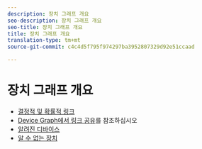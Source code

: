 ```yaml
---
description: 장치 그래프 개요
seo-description: 장치 그래프 개요
seo-title: 장치 그래프 개요
title: 장치 그래프 개요
translation-type: tm+mt
source-git-commit: c4c4d5f795f974297ba3952807329d92e51ccaad

---
```



# 장치 그래프 개요

* [결정적 및 확률적 링크](links.md)
* [Device Graph에서 링크 공유](link-sharing.md)를 참조하십시오
* [알려진 디바이스](known-device.md)
* [알 수 없는 장치](unknown-device.md)
